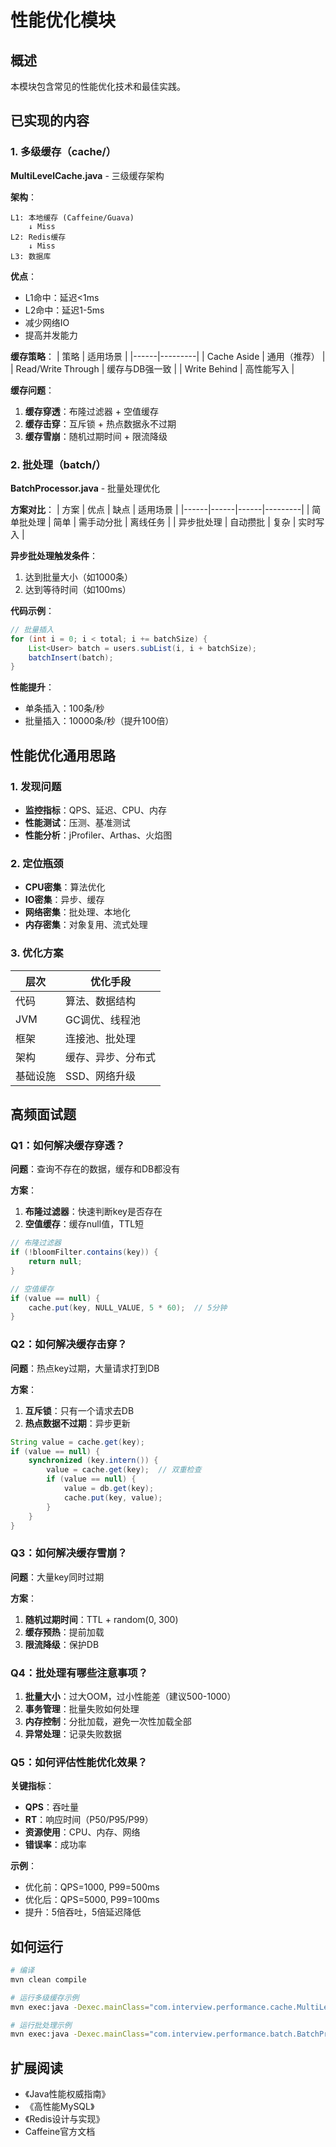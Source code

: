 # 性能优化模块

## 概述

本模块包含常见的性能优化技术和最佳实践。

## 已实现的内容

### 1. 多级缓存（cache/）

**MultiLevelCache.java** - 三级缓存架构

**架构**：
```
L1: 本地缓存 (Caffeine/Guava)
    ↓ Miss
L2: Redis缓存
    ↓ Miss
L3: 数据库
```

**优点**：
- L1命中：延迟<1ms
- L2命中：延迟1-5ms
- 减少网络IO
- 提高并发能力

**缓存策略**：
| 策略 | 适用场景 |
|------|---------|
| Cache Aside | 通用（推荐） |
| Read/Write Through | 缓存与DB强一致 |
| Write Behind | 高性能写入 |

**缓存问题**：
1. **缓存穿透**：布隆过滤器 + 空值缓存
2. **缓存击穿**：互斥锁 + 热点数据永不过期
3. **缓存雪崩**：随机过期时间 + 限流降级

### 2. 批处理（batch/）

**BatchProcessor.java** - 批量处理优化

**方案对比**：
| 方案 | 优点 | 缺点 | 适用场景 |
|------|------|------|---------|
| 简单批处理 | 简单 | 需手动分批 | 离线任务 |
| 异步批处理 | 自动攒批 | 复杂 | 实时写入 |

**异步批处理触发条件**：
1. 达到批量大小（如1000条）
2. 达到等待时间（如100ms）

**代码示例**：
```java
// 批量插入
for (int i = 0; i < total; i += batchSize) {
    List<User> batch = users.subList(i, i + batchSize);
    batchInsert(batch);
}
```

**性能提升**：
- 单条插入：100条/秒
- 批量插入：10000条/秒（提升100倍）

## 性能优化通用思路

### 1. 发现问题
- **监控指标**：QPS、延迟、CPU、内存
- **性能测试**：压测、基准测试
- **性能分析**：jProfiler、Arthas、火焰图

### 2. 定位瓶颈
- **CPU密集**：算法优化
- **IO密集**：异步、缓存
- **网络密集**：批处理、本地化
- **内存密集**：对象复用、流式处理

### 3. 优化方案
| 层次 | 优化手段 |
|------|---------|
| 代码 | 算法、数据结构 |
| JVM | GC调优、线程池 |
| 框架 | 连接池、批处理 |
| 架构 | 缓存、异步、分布式 |
| 基础设施 | SSD、网络升级 |

## 高频面试题

### Q1：如何解决缓存穿透？

**问题**：查询不存在的数据，缓存和DB都没有

**方案**：
1. **布隆过滤器**：快速判断key是否存在
2. **空值缓存**：缓存null值，TTL短

```java
// 布隆过滤器
if (!bloomFilter.contains(key)) {
    return null;
}

// 空值缓存
if (value == null) {
    cache.put(key, NULL_VALUE, 5 * 60);  // 5分钟
}
```

### Q2：如何解决缓存击穿？

**问题**：热点key过期，大量请求打到DB

**方案**：
1. **互斥锁**：只有一个请求去DB
2. **热点数据不过期**：异步更新

```java
String value = cache.get(key);
if (value == null) {
    synchronized (key.intern()) {
        value = cache.get(key);  // 双重检查
        if (value == null) {
            value = db.get(key);
            cache.put(key, value);
        }
    }
}
```

### Q3：如何解决缓存雪崩？

**问题**：大量key同时过期

**方案**：
1. **随机过期时间**：TTL + random(0, 300)
2. **缓存预热**：提前加载
3. **限流降级**：保护DB

### Q4：批处理有哪些注意事项？

1. **批量大小**：过大OOM，过小性能差（建议500-1000）
2. **事务管理**：批量失败如何处理
3. **内存控制**：分批加载，避免一次性加载全部
4. **异常处理**：记录失败数据

### Q5：如何评估性能优化效果？

**关键指标**：
- **QPS**：吞吐量
- **RT**：响应时间（P50/P95/P99）
- **资源使用**：CPU、内存、网络
- **错误率**：成功率

**示例**：
- 优化前：QPS=1000, P99=500ms
- 优化后：QPS=5000, P99=100ms
- 提升：5倍吞吐，5倍延迟降低

## 如何运行

```bash
# 编译
mvn clean compile

# 运行多级缓存示例
mvn exec:java -Dexec.mainClass="com.interview.performance.cache.MultiLevelCache"

# 运行批处理示例
mvn exec:java -Dexec.mainClass="com.interview.performance.batch.BatchProcessor"
```

## 扩展阅读

- 《Java性能权威指南》
- 《高性能MySQL》
- 《Redis设计与实现》
- Caffeine官方文档

